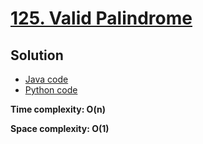 # [125. Valid Palindrome](https://leetcode.com/problems/valid-palindrome/)

## Solution

- [Java code](https://github.com/alexengrig/leetcode/blob/main/src/main/java/dev/alexengrig/leetcode/_125_valid_palindrome/Solution.java)
- [Python code](https://github.com/alexengrig/leetcode/blob/main/src/main/python/125_valid_palindrome/solution.py)

**Time complexity: O(n)**

**Space complexity: O(1)**
